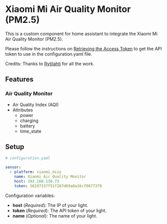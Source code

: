 # Xiaomi Mi Air Quality Monitor (PM2.5)

This is a custom component for home assistant to integrate the Xiaomi Mi Air Quality Monitor (PM2.5).

Please follow the instructions on [Retrieving the Access Token](https://home-assistant.io/components/xiaomi/#retrieving-the-access-token) to get the API token to use in the configuration.yaml file.

Credits: Thanks to [Rytilahti](https://github.com/rytilahti/python-miio) for all the work.

## Features

### Air Quality Monitor

* Air Quality Index (AQI)
* Attributes
  - power
  - charging
  - battery
  - time_state

## Setup

```yaml
# configuration.yaml

sensor:
  - platform: xiaomi_miio
    name: Xiaomi Air Quality Monitor
    host: 192.168.130.73
    token: 56197337f51f287d69a8a16cf0677379
```

Configuration variables:
- **host** (*Required*): The IP of your light.
- **token** (*Required*): The API token of your light.
- **name** (*Optional*): The name of your light.
